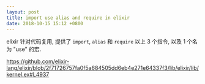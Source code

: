 ```yaml
---
layout: post
title: import use alias and require in elixir
date: 2018-10-15 15:12 +0800
---
```


elixir 针对代码复用, 提供了 `import`, `alias` 和 `require` 以上 3 个指令, 以及 1 个名为 "use" 的宏.

https://github.com/elixir-lang/elixir/blob/2f71726757fa0f5a684505dd6eb4e271e64337f3/lib/elixir/lib/kernel.ex#L4937
